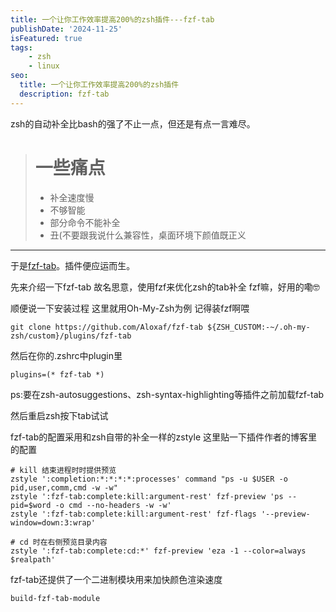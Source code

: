 ```yaml
---
title: 一个让你工作效率提高200%的zsh插件---fzf-tab
publishDate: '2024-11-25'
isFeatured: true
tags:
    - zsh
    - linux
seo:
  title: 一个让你工作效率提高200%的zsh插件
  description: fzf-tab
---
```

zsh的自动补全比bash的强了不止一点，但还是有点一言难尽。
> # 一些痛点
> - 补全速度慢
> - 不够智能
> - 部分命令不能补全
> - 丑(不要跟我说什么兼容性，桌面环境下颜值既正义

---

于是[fzf-tab](https://github.com/Aloxaf/fzf-tab "fzf-tab的GitHub仓库")。插件便应运而生。

先来介绍一下fzf-tab
故名思意，使用fzf来优化zsh的tab补全
fzf嘛，好用的嘞🤓

顺便说一下安装过程
这里就用Oh-My-Zsh为例
记得装fzf啊喂
```
git clone https://github.com/Aloxaf/fzf-tab ${ZSH_CUSTOM:-~/.oh-my-zsh/custom}/plugins/fzf-tab
```
然后在你的.zshrc中plugin里
```
plugins=(* fzf-tab *)
```
ps:要在zsh-autosuggestions、zsh-syntax-highlighting等插件之前加载fzf-tab

然后重启zsh按下tab试试

fzf-tab的配置采用和zsh自带的补全一样的zstyle
这里贴一下插件作者的博客里的配置
```
# kill 结束进程时时提供预览
zstyle ':completion:*:*:*:*:processes' command "ps -u $USER -o pid,user,comm,cmd -w -w"
zstyle ':fzf-tab:complete:kill:argument-rest' fzf-preview 'ps --pid=$word -o cmd --no-headers -w -w'
zstyle ':fzf-tab:complete:kill:argument-rest' fzf-flags '--preview-window=down:3:wrap'

# cd 时在右侧预览目录内容
zstyle ':fzf-tab:complete:cd:*' fzf-preview 'eza -1 --color=always $realpath'
```

fzf-tab还提供了一个二进制模块用来加快颜色渲染速度
```
build-fzf-tab-module
```




